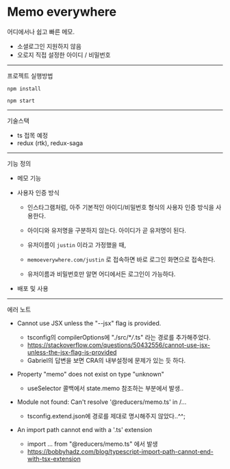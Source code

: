 # Memo everywhere

어디에서나 쉽고 빠른 메모.

- 소셜로그인 지원하지 않음
- 오로지 직접 설정한 아이디 / 비밀번호

---

프로젝트 실행방법

`npm install`

`npm start`

---

기술스택

- ts 접목 예정
- redux (rtk), redux-saga

---

기능 정의

- 메모 기능

- 사용자 인증 방식

  - 인스타그램처럼, 아주 기본적인 아이디/비밀번호 형식의 사용자 인증 방식을 사용한다.
  - 아이디와 유저명을 구분하지 않는다. 아이디가 곧 유저명이 된다.

  - 유저이름이 `justin` 이라고 가정했을 때,
  - `memoeverywhere.com/justin` 로 접속하면 바로 로그인 화면으로 접속한다.
  - 유저이름과 비밀번호만 알면 어디에서든 로그인이 가능하다.

- 배포 및 사용

---

에러 노트

- Cannot use JSX unless the "--jsx" flag is provided.

  - tsconfig의 compilerOptions에 "./src/\*_/_.ts" 라는 경로를 추가해주었다.
  - https://stackoverflow.com/questions/50432556/cannot-use-jsx-unless-the-jsx-flag-is-provided
  - Gabriel의 답변을 보면 CRA의 내부설정에 문제가 있는 듯 하다.

- Property "memo" does not exist on type "unknown"

  - useSelector 콜백에서 state.memo 참조하는 부분에서 발생..

- Module not found: Can't resolve '@reducers/memo.ts' in /...

  - tsconfig.extend.json에 경로를 제대로 명시해주지 않았다..^^;

- An import path cannot end with a '.ts' extension

  - import ... from "@reducers/memo.ts" 에서 발생
  - https://bobbyhadz.com/blog/typescript-import-path-cannot-end-with-tsx-extension
